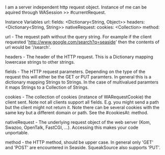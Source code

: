 I am a server independent http request object. Instance of me can be aquired through WASession >> #currentRequest.

Instance Variables
	url:				<String>
	fields:			<Dictionary<String, Object>>
	headers:		<Dictionary<String, String>>
	nativeRequest:	<Object>
	cookies:			<Collection<WARequestCookie>>
	method:			<String>

url
	- The request path without the query string. For example if the client requested 'http://www.google.com/search?q=seaside' then the contents of url would be '/search'.

headers
	- The header of the HTTP request. This is a Dictionary mapping lowercase strings to other strings.
	
fields
	- The HTTP request parameters. Depending on the type of the request this will either be the GET or PUT paramters. In general this is a dictionary mapping Strings to Strings. In the case of multivalued paramters it maps Strings to a Collection of Strings.
	
cookies
	- The collection of cookies (instance of WARequestCookie) the client sent. Note not all clients support all fields. E.g. you might send a path but the client might not return it. Note there can be several cookies with the same key but a different domain or path. See the #cookiesAt: method.
	
nativeRequest
	- The underlying request object of the web server (Kom, Swazoo, OpenTalk, FastCGI, ...). Accessing this makes your code unportable.
	
method
	- the HTTP method, should be upper case. In general only 'GET' and 'POST' are encountered in Seaside. SqueakSource also supports 'PUT'.